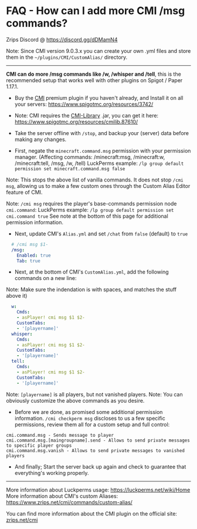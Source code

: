 # FAQ - How can I add more CMI /msg commands?

Zrips Discord @ https://discord.gg/dDMamN4 

Note: Since CMI version 9.0.3.x you can create your own .yml files and store them in the `~/plugins/CMI/CustomAlias/` directory.

---

**CMI can do more /msg commands like /w, /whisper and /tell**, this is the recommended setup that works well with other plugins on Spigot / Paper 1.17.1.

- Buy the [CMI](https://www.zrips.net/cmi/) premium plugin if you haven't already, and Install it on all your servers: <https://www.spigotmc.org/resources/3742/>
- Note: CMI requires the [CMI-Library](https://github.com/mrfdev/CMI/edit/master/Resources/FAQ/cmi-library.md) .jar, you can get it here: <https://www.spigotmc.org/resources/cmilib.87610/>

- Take the server offline with `/stop`, and backup your (server) data before making any changes.

- First, negate the `minecraft.command.msg` permission with your permission manager.
  (Affecting commands: /minecraft:msg, /minecraft:w, /minecraft:tell, /msg, /w, /tell)
  LuckPerms example: `/lp group default permission set minecraft.command.msg false`

Note: This stops the above list of vanilla commands. It does not stop `/cmi msg`, allowing us to make a few custom ones through the Custom Alias Editor feature of CMI.

Note: `/cmi msg` requires the player's base-commands permission node `cmi.command`:
  LuckPerms example: `/lp group default permission set cmi.command true`
  See note at the bottom of this page for additional permission information.

- Next, update CMI's `Alias.yml` and set `/chat` from `false` (default) to `true`
```yaml
  # /cmi msg $1-
  /msg:
    Enabled: true
    Tab: true
```

- Next, at the bottom of CMI's `CustomAlias.yml`, add the following commands on a new line: 

Note: Make sure the indendation is with spaces, and matches the stuff above it)
```yaml
  w:
    Cmds:
    - asPlayer! cmi msg $1 $2-
    CustomTabs:
    - '[playername]'
  whisper:
    Cmds:
    - asPlayer! cmi msg $1 $2-
    CustomTabs:
    - '[playername]'
  tell:
    Cmds:
    - asPlayer! cmi msg $1 $2-
    CustomTabs:
    - '[playername]'
```

Note: `[playername]` is all players, but not vanished players. 
Note: You can obviously customize the above commands as you desire.

- Before we are done, as promised some additional permission information. `/cmi checkperm msg` discloses to us a few specific permissions, review them all for a custom setup and full control:
```
cmi.command.msg - Sends message to player
cmi.command.msg.[maingroupname].send - Allows to send private messages to specific player groups
cmi.command.msg.vanish - Allows to send private messages to vanished players
```

- And finally; Start the server back up again and check to guarantee that everything's working properly. 

---

More information about Luckperms usage: https://luckperms.net/wiki/Home
More information about CMI's custom Aliases: https://www.zrips.net/cmi/commands/custom-alias/

You can find more information about the CMI plugin on the official site: [zrips.net/cmi](https://www.zrips.net/cmi/)

